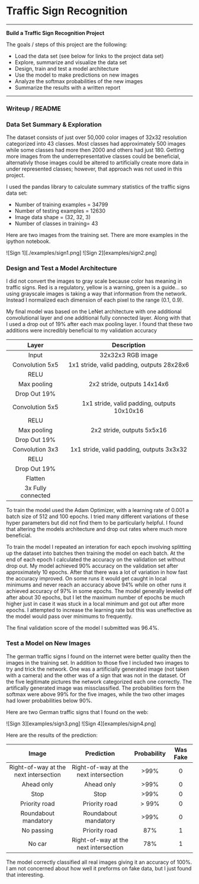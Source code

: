 # **Traffic Sign Recognition** 

---

**Build a Traffic Sign Recognition Project**

The goals / steps of this project are the following:
* Load the data set (see below for links to the project data set)
* Explore, summarize and visualize the data set
* Design, train and test a model architecture
* Use the model to make predictions on new images
* Analyze the softmax probabilities of the new images
* Summarize the results with a written report
---
### Writeup / README

### Data Set Summary & Exploration

The dataset consists of just over 50,000 color images of 32x32 resolution categorized into 43 classes. Most classes had approximately 500 images while some classes had more then 2000 and others had just 180. Getting more images from the underrepresentative classes could be beneficial, alternativly those images could be altered to artificially create more data in under represented classes; however, that approach was not used in this project. 

I used the pandas library to calculate summary statistics of the traffic
signs data set:

* Number of training examples = 34799
* Number of testing examples = 12630
* Image data shape = (32, 32, 3)
* Number of classes in training= 43

Here are two images from the training set. There are more examples in the ipython notebook. 

![Sign 1][./examples/sign1.png]
![Sign 2][examples/sign2.png]

### Design and Test a Model Architecture

I did not convert the images to gray scale because color has meaning in traffic signs. Red is a regulatory, yellow is a warning, green is a guide... so using grayscale images is taking a way that information from the network. Instead I normalized each dimension of each pixel to the range (0.1, 0.9). 

My final model was based on the LeNet architecture with one additional convolutional layer and one additional fully connected layer. Along with that I used a drop out of 19% after each max pooling layer. I found that these two additions were incredibly beneficial to my validation accuracy

| Layer         		|     Description	        					| 
|:---------------------:|:---------------------------------------------:| 
| Input         		| 32x32x3 RGB image   							| 
| Convolution 5x5     	| 1x1 stride, valid padding, outputs 28x28x6 	|
| RELU					|												|
| Max pooling	      	| 2x2 stride,  outputs 14x14x6  				|
| Drop Out 19%          |                                               |
| Convolution 5x5	    | 1x1 stride, valid padding, outputs 10x10x16   |
| RELU					|												|
| Max pooling	      	| 2x2 stride,  outputs 5x5x16   				|
| Drop Out 19%          |                                               |
| Convolution 3x3	    | 1x1 stride, valid padding, outputs 3x3x32     |
| RELU					|												|
| Drop Out 19%          |                                               |
| Flatten               |                                               |
| 3x Fully connected    |                                               |

To train the model used the Adam Optimizer, with a learning rate of 0.001 a batch size of 512 and 100 epochs. I tried many different variations of these hyper parameters but did not find them to be particularly helpful. I found that altering the models architecture and drop out rates where much more beneficial. 

To train the model I repeated an interation for each epoch involving splitting up the dataset into batches then training the model on each batch. At the end of each epoch I calculated the accuracy on the validation set without drop out. My model achieved 90% accuracy on the validation set after approximately 10 epochs. After that there was a lot of variation in how fast the accuracy improved. On some runs it would get caught in local minimums and never reach an accuracy above 94% while on other runs it achieved accuracy of 97% in some epochs. The model generally leveled off after about 30 epochs, but I let the maximum number of epochs be much higher just in case it was stuck in a local minimum and got  out after more epochs. I attempted to increase the learning rate but this was uneffective as the model would pass over minimums to frequently. 

The final validation score of the model I submitted was 96.4%.

 

### Test a Model on New Images

The german traffic signs I found on the internet were better quality then the images in the training set. In addition to those five I included two images to try and trick the network. One was a artificially generated image (not taken with a camera) and the other was of a sign that was not in the dataset. 
Of the five legitimate pictures the network categorized each one correctly. The artifically generated image was missclassified. The probabilities form the softmax were above 99% for the five images, while the two other images had lower probabilities below 90%.

Here are two German traffic signs that I found on the web:

![Sign 3][examples/sign3.png]
![Sign 4][examples/sign4.png]


Here are the results of the prediction:

| Image			        |     Prediction	        |  Probability | Was Fake |
|:---------------------:|:-------------------------:|:------------:|:--------:|
| Right-of-way at the next intersection      		| Right-of-way at the next intersection			    | >99% | 0|
|Ahead only  			|Ahead only				| >99% | 0|
| Stop					| Stop						| >99% | 0|
| Priority road	      		| Priority road				| > 99% | 0|
| Roundabout mandatory		| Roundabout mandatory      		| >99% | 0|
| No passing | Priority road | 87% | 1| 
| No car | Right-of-way at the next intersection | 78% | 1 |

The model correctly classified all real images giving it an accuracy of 100%. I am not concerned about how well it preforms on fake data, but I just found that interesting. 

